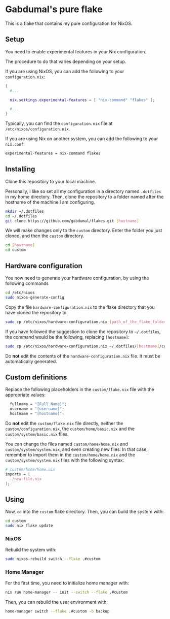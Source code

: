 # Gabdumal's pure flake

This is a flake that contains my pure configuration for NixOS.

## Setup

You need to enable experimental features in your Nix configuration.

The procedure to do that varies depending on your setup.

If you are using NixOS, you can add the following to your `configuration.nix`:

```nix
{
  #...

  nix.settings.experimental-features = [ "nix-command" "flakes" ];

  #...
}
```

Typically, you can find the `configuration.nix` file at `/etc/nixos/configuration.nix`.

If you are using Nix on another system, you can add the following to your `nix.conf`:

```nix
experimental-features = nix-command flakes
```

## Installing

Clone this repository to your local machine.

Personally, I like so set all my configuration in a directory named `.dotfiles` in my home directory.
Then, clone the repository to a folder named after the hostname of the machine I am configuring.

```sh
mkdir ~/.dotfiles
cd ~/.dotfiles
git clone https://github.com/gabdumal/flakes.git [hostname]
```

We will make changes only to the `custom` directory.
Enter the folder you just cloned, and then the `custom` directory.

```sh
cd [hostname]
cd custom
```

## Hardware configuration

You now need to generate your hardware configuration, by using the following commands

```sh
cd /etc/nixos
sudo nixos-generate-config
```

Copy the file `hardware-configuration.nix` to the flake directory that you have cloned the repository to.

```sh
sudo cp /etc/nixos/hardware-configuration.nix [path_of_the_flake_folder]/hardware-configuration.nix
```

If you have followed the suggestion to clone the repository to `~/.dotfiles`, the command would be the following, replacing `[hostname]`:

```sh
sudo cp /etc/nixos/hardware-configuration.nix ~/.dotfiles/[hostname]/custom/hardware-configuration.nix
```

Do **not** edit the contents of the `hardware-configuration.nix` file.
It must be automatically generated.

## Custom definitions

Replace the following placeholders in the `custom/flake.nix` file with the appropriate values:

```nix
  fullname = "[Full Name]";
  username = "[username]";
  hostname = "[hostname]";
```

Do **not** edit the `custom/flake.nix` file directly, neither the `custom/configuration.nix`, the `custom/home/basic.nix` and the `custom/system/basic.nix` files.

You can change the files named `custom/home/home.nix` and `custom/system/system.nix`, and even creating new files.
In that case, remember to import them in the `custom/home/home.nix` and the `custom/system/system.nix` files with the following syntax:

```nix
# custom/home/home.nix
imports = [
  ./new-file.nix
];
```

## Using

Now, `cd` into the `custom` flake directory.
Then, you can build the system with:

```sh
cd custom
sudo nix flake update
```

### NixOS

Rebuild the system with:

```sh
sudo nixos-rebuild switch --flake .#custom
```

### Home Manager

For the first time, you need to initialize home manager with:

```sh
nix run home-manager -- init --switch --flake .#custom
```

Then, you can rebuild the user environment with:

```sh
home-manager switch --flake .#custom -b backup
```
